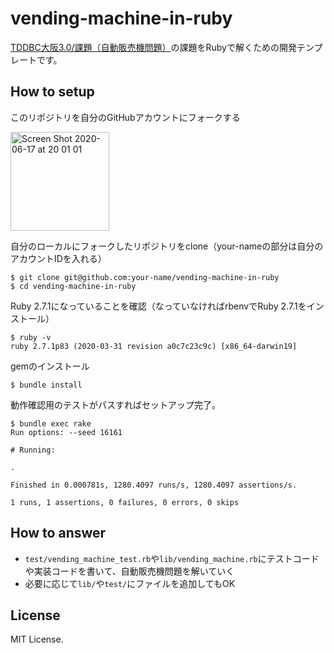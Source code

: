 # vending-machine-in-ruby

[TDDBC大阪3\.0/課題（自動販売機問題）](http://devtesting.jp/tddbc/?TDDBC%E5%A4%A7%E9%98%AA3.0%2F%E8%AA%B2%E9%A1%8C)の課題をRubyで解くための開発テンプレートです。

## How to setup

このリポジトリを自分のGitHubアカウントにフォークする

<img width="158" alt="Screen Shot 2020-06-17 at 20 01 01" src="https://user-images.githubusercontent.com/1148320/84890378-4a579d80-b0d5-11ea-950c-bc16772e862b.png">

自分のローカルにフォークしたリポジトリをclone（your-nameの部分は自分のアカウントIDを入れる）

```
$ git clone git@github.com:your-name/vending-machine-in-ruby
$ cd vending-machine-in-ruby
```

Ruby 2.7.1になっていることを確認（なっていなければrbenvでRuby 2.7.1をインストール）

```
$ ruby -v
ruby 2.7.1p83 (2020-03-31 revision a0c7c23c9c) [x86_64-darwin19]
```

gemのインストール

```
$ bundle install
```

動作確認用のテストがパスすればセットアップ完了。

```
$ bundle exec rake
Run options: --seed 16161

# Running:

.

Finished in 0.000781s, 1280.4097 runs/s, 1280.4097 assertions/s.

1 runs, 1 assertions, 0 failures, 0 errors, 0 skips
```

## How to answer

- `test/vending_machine_test.rb`や`lib/vending_machine.rb`にテストコードや実装コードを書いて、自動販売機問題を解いていく
- 必要に応じて`lib/`や`test/`にファイルを追加してもOK

## License

MIT License.
